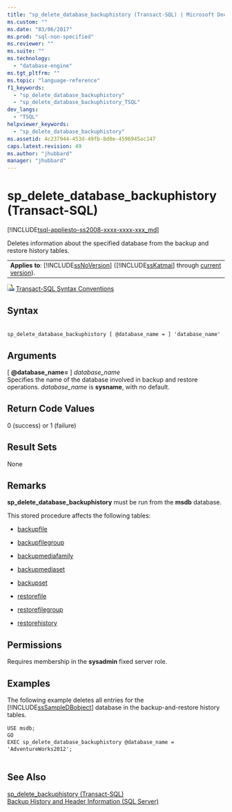 ```yaml
---
title: "sp_delete_database_backuphistory (Transact-SQL) | Microsoft Docs"
ms.custom: ""
ms.date: "03/06/2017"
ms.prod: "sql-non-specified"
ms.reviewer: ""
ms.suite: ""
ms.technology: 
  - "database-engine"
ms.tgt_pltfrm: ""
ms.topic: "language-reference"
f1_keywords: 
  - "sp_delete_database_backuphistory"
  - "sp_delete_database_backuphistory_TSQL"
dev_langs: 
  - "TSQL"
helpviewer_keywords: 
  - "sp_delete_database_backuphistory"
ms.assetid: 4c237944-453d-49fb-8d0e-4596945ac147
caps.latest.revision: 49
ms.author: "jhubbard"
manager: "jhubbard"
---
```

# sp_delete_database_backuphistory (Transact-SQL)
[!INCLUDE[tsql-appliesto-ss2008-xxxx-xxxx-xxx_md](../../../a9retired/includes/tsql-appliesto-ss2008-xxxx-xxxx-xxx-md.md)]

  Deletes information about the specified database from the backup and restore history tables.  
  
||  
|-|  
|**Applies to**: [!INCLUDE[ssNoVersion](../../../a9notintoc/includes/ssnoversion-md.md)] ([!INCLUDE[ssKatmai](../../../a9notintoc/includes/sskatmai-md.md)] through [current version](http://msdn.microsoft.com/library/bb500435.aspx)).|  
  
 ![Topic link icon](../../../a9notintoc/media/topic-link.gif "Topic link icon") [Transact-SQL Syntax Conventions](../../../t-sql/language-elements/transact-sql-syntax-conventions-transact-sql.md)  
  
## Syntax  
  
```  
  
sp_delete_database_backuphistory [ @database_name = ] 'database_name'  
```  
  
## Arguments  
 [ **@database_name=** ] *database_name*  
 Specifies the name of the database involved in backup and restore operations. *database_name* is **sysname**, with no default.  
  
## Return Code Values  
 0 (success) or 1 (failure)  
  
## Result Sets  
 None  
  
## Remarks  
 **sp_delete_database_backuphistory** must be run from the **msdb** database.  
  
 This stored procedure affects the following tables:  
  
-   [backupfile](../../../relational-databases/reference/system-tables/backupfile-transact-sql.md)  
  
-   [backupfilegroup](../../../relational-databases/reference/system-tables/backupfilegroup-transact-sql.md)  
  
-   [backupmediafamily](../../../relational-databases/reference/system-tables/backupmediafamily-transact-sql.md)  
  
-   [backupmediaset](../../../relational-databases/reference/system-tables/backupmediaset-transact-sql.md)  
  
-   [backupset](../../../relational-databases/reference/system-tables/backupset-transact-sql.md)  
  
-   [restorefile](../../../relational-databases/reference/system-tables/restorefile-transact-sql.md)  
  
-   [restorefilegroup](../../../relational-databases/reference/system-tables/restorefilegroup-transact-sql.md)  
  
-   [restorehistory](../../../relational-databases/reference/system-tables/restorehistory-transact-sql.md)  
  
## Permissions  
 Requires membership in the **sysadmin** fixed server role.  
  
## Examples  
 The following example deletes all entries for the [!INCLUDE[ssSampleDBobject](../../../a9retired/includes/sssampledbobject-md.md)] database in the backup-and-restore history tables.  
  
```  
USE msdb;  
GO  
EXEC sp_delete_database_backuphistory @database_name = 'AdventureWorks2012';  
  
```  
  
## See Also  
 [sp_delete_backuphistory &#40;Transact-SQL&#41;](../../../relational-databases/reference/system-stored-procedures/sp-delete-backuphistory-transact-sql.md)   
 [Backup History and Header Information &#40;SQL Server&#41;](../../../relational-databases/backup-restore/backup-history-and-header-information-sql-server.md)  
  
  